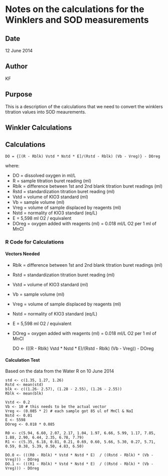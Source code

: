 # Notes on the calculations for the Winklers and SOD measurements

## Date

12 June 2014

## Author

KF

## Purpose

This is a description of the calculations that we need to convert the winklers titration values into SOD meaurements.

## Winkler Calculations

## Calculations

    DO = {[(R - Rblk) Vstd * Nstd * E]/(Rstd - Rblk) (Vb - Vreg)} - DOreg

where:

* DO = dissolved oxygen in ml/L
* R = sample titration buret reading (ml)
* Rblk = difference between 1st and 2nd blank titration buret readings (ml)
* Rstd = standardization titration buret reading (ml)
* Vstd = volume of KIO3 standard (ml)
* Vb = sample volume (ml)
* Vreg = volume of sample displaced by reagents (ml)
* Nstd = normality of KIO3 standard (eq/L)
* E = 5,598 ml O2 / equivalent 
* DOreg = oxygen added with reagents (ml) = 0.018 ml/L O2 per 1 ml of MnCl

### R Code for Calculations

#### Vectors Needed

* Rblk = difference between 1st and 2nd blank titration buret readings (ml)
* Rstd = standardization titration buret reading (ml)
* Vstd = volume of KIO3 standard (ml)
* Vb = sample volume (ml)
* Vreg = volume of sample displaced by reagents (ml)
* Nstd = normality of KIO3 standard (eq/L)
* E = 5,598 ml O2 / equivalent 
* DOreg = oxygen added with reagents (ml) = 0.018 ml/L O2 per 1 ml of MnCl

    DO <- (((R - Rblk) Vstd * Nstd * E)/(Rstd - Rblk) (Vb - Vreg)) - DOreg

#### Calculation Test

Based on the data from the Water R on 10 June 2014

    std <- c(1.35, 1.27, 1.26)
    Rstd <- mean(std)
    blk <- c((1.26- 2.57), (1.28 - 2.55), (1.26 - 2.55))
    Rblk <- mean(blk)

    Vstd <- 0.2
    Vb <- 10 # this needs to be the actual vector
    Vreg <- (0.085 * 2) # each sample got 85 ul of MnCl & NaI
    Nstd <- 0.01
    E <- 5598
    DOreg <- 0.018 * 0.085

    R0 <- c(5.94, 6.60, 2.07, 2.17, 1.04, 1.97, 6.66, 5.99, 1.17, 7.85, 1.88, 2.90, 6.44, 2.35, 6.78, 7.79)
    R1 <- c(5.35, 6.18, 0.81, 0.21, 0.69, 0.60, 5.66, 5.30, 0.27, 5.71, 0.59, 0.38, 5.39, 0.50, 4.83, 6.50)

    DO.0 <- (((R0 - Rblk) * Vstd * Nstd * E)  / ((Rstd - Rblk) * (Vb - Vreg))) - DOreg
    DO.1 <- (((R1 - Rblk) * Vstd * Nstd * E)  / ((Rstd - Rblk) * (Vb - Vreg))) - DOreg
